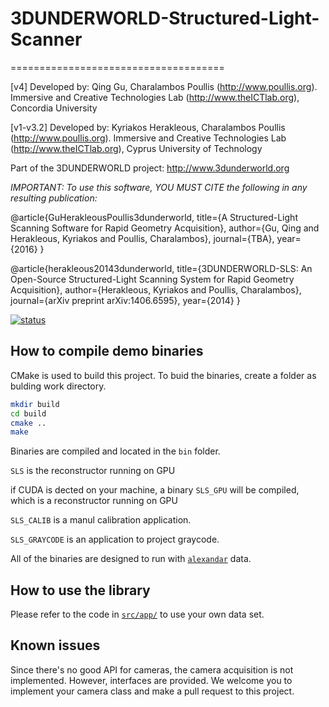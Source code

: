 # 3DUNDERWORLD-Structured-Light-Scanner
=====================================

[v4] Developed by: Qing Gu, Charalambos Poullis (http://www.poullis.org). Immersive and Creative Technologies Lab (http://www.theICTlab.org), Concordia University

[v1-v3.2] Developed by: Kyriakos Herakleous, Charalambos Poullis (http://www.poullis.org). Immersive and Creative Technologies Lab (http://www.theICTlab.org), Cyprus University of Technology

Part of the 3DUNDERWORLD project: http://www.3dunderworld.org

*IMPORTANT: To use this software, YOU MUST CITE the following in any resulting publication:*

@article{GuHerakleousPoullis3dunderworld,
  title={A Structured-Light Scanning Software for Rapid Geometry Acquisition},
  author={Gu, Qing and Herakleous, Kyriakos and Poullis, Charalambos},
  journal={TBA},
  year={2016}
}

@article{herakleous20143dunderworld,
  title={3DUNDERWORLD-SLS: An Open-Source Structured-Light Scanning System for Rapid Geometry Acquisition},
  author={Herakleous, Kyriakos and Poullis, Charalambos},
  journal={arXiv preprint arXiv:1406.6595},
  year={2014}
}


[![status](http://joss.theoj.org/papers/4329bcbc7bba33961a5e749dcacb995b/status.svg)](http://joss.theoj.org/papers/4329bcbc7bba33961a5e749dcacb995b)


## How to compile demo binaries

CMake is used to build this project. To buid the binaries, create a folder as bulding work directory.

```bash
mkdir build
cd build
cmake ..
make
```

Binaries are compiled and located in the `bin` folder. 

`SLS` is the reconstructor running on GPU

if CUDA is dected on your machine, a binary `SLS_GPU` will be compiled, which is a reconstructor running on GPU

`SLS_CALIB` is a manul calibration application.

`SLS_GRAYCODE` is an application to project graycode.

All of the binaries are designed to run with [`alexandar`](https://github.com/v3c70r/SLS/tree/dev/data/alexander) data.

## How to use the library

Please refer to the code in [`src/app/`](https://github.com/v3c70r/SLS/tree/dev/src/app) to use your own data set.

## Known issues

Since there's no good API for cameras, the camera acquisition is not implemented. However, interfaces are provided.
We welcome you to implement your camera class and make a pull request to this project.
